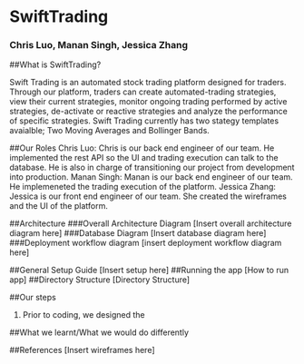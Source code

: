 # SwiftTrading
### Chris Luo, Manan Singh, Jessica Zhang

##What is SwiftTrading?

Swift Trading is an automated stock trading platform designed for traders. Through our platform, traders can create automated-trading strategies, view their current strategies, monitor ongoing trading performed by active strategies, de-activate or reactive strategies and analyze the performance of specific strategies. Swift Trading currently has two stategy templates avaialble; Two Moving Averages and Bollinger Bands. 

##Our Roles
Chris Luo: Chris is our back end engineer of our team. He implemented the rest API so the UI and trading execution can talk to the database. He is also in charge of transitioning our project from development into production. 
Manan Singh: Manan is our back end engineer of our team. He implemeneted the trading execution of the platform. 
Jessica Zhang: Jessica is our front end engineer of our team. She created the wireframes and the UI of the platform. 

##Architecture
###Overall Architecture Diagram 
[Insert overall architecture diagram here]
###Database Diagram 
[Insert database diagram here]
###Deployment workflow diagram
[insert deployment workflow diagram here]

##General Setup Guide
[Insert setup here]
##Running the app
[How to run app]
##Directory Structure
[Directory Structure]

##Our steps
1. Prior to coding, we designed the 

##What we learnt/What we would do differently

##References
[Insert wireframes here]
